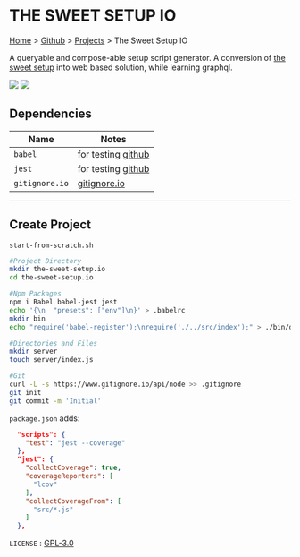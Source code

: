 # THE SWEET SETUP IO

[Home](https://jeffwindsor.carrd.co/) > [Github](https://jeffwindsor.github.com) > [Projects](https://jeffwindsor.github.com/projects) > The Sweet Setup IO

A queryable and compose-able setup script generator.  A conversion of [the sweet setup](https://github.com/jeffwindsor/the-sweet-setup) into web based solution, while learning graphql.

<a href="https://codeclimate.com/github/jeffwindsor/the-sweet-setup.io/maintainability"><img src="https://api.codeclimate.com/v1/badges/ab3d23ae4d50118d95ac/maintainability" /></a> <a href="https://codeclimate.com/github/jeffwindsor/the-sweet-setup.io/test_coverage"><img src="https://api.codeclimate.com/v1/badges/ab3d23ae4d50118d95ac/test_coverage" /></a>

## Dependencies

|Name|Notes|
|---|---|
|`babel` | for testing [github](https://github.com/babel/babel)|
|`jest` | for testing [github](https://github.com/facebook/jest)|
|`gitignore.io` | [gitignore.io](https://www.gitignore.io/)|

<hr/>

## Create Project

`start-from-scratch.sh`

```sh
#Project Directory
mkdir the-sweet-setup.io
cd the-sweet-setup.io

#Npm Packages
npm i Babel babel-jest jest
echo '{\n  "presets": ["env"]\n}' > .babelrc
mkdir bin
echo "require('babel-register');\nrequire('./../src/index');" > ./bin/dev

#Directories and Files
mkdir server
touch server/index.js

#Git
curl -L -s https://www.gitignore.io/api/node >> .gitignore
git init
git commit -m 'Initial'
```

`package.json` adds:

```json
  "scripts": {
    "test": "jest --coverage"
  },
  "jest": {
    "collectCoverage": true,
    "coverageReporters": [
      "lcov"
    ],
    "collectCoverageFrom": [
      "src/*.js"
    ]
  },
```

`LICENSE` : [GPL-3.0](https://choosealicense.com/licenses/gpl-3.0/#license-text)

